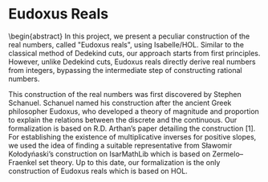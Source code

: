 # Eudoxus Reals

\begin{abstract}
In this project, we present a peculiar construction of the real numbers, called "Eudoxus reals", using Isabelle/HOL. Similar to the classical method of Dedekind cuts, our approach starts from first principles. However, unlike Dedekind cuts, Eudoxus reals directly derive real numbers from integers, bypassing the intermediate step of constructing rational numbers.

This construction of the real numbers was first discovered by Stephen Schanuel. Schanuel named his construction after the ancient Greek philosopher Eudoxus, who developed a theory of magnitude and proportion to explain the relations between the discrete and the continuous. Our formalization is based on R.D. Arthan’s paper detailing the construction [1]. For establishing the existence of multiplicative inverses for positive slopes, we used the idea of finding a suitable representative from Sławomir Kołodyńaski’s construction on IsarMathLib which is based on Zermelo–Fraenkel set theory. Up to this date, our formalization is the only construction of Eudoxus reals which is based on HOL.
